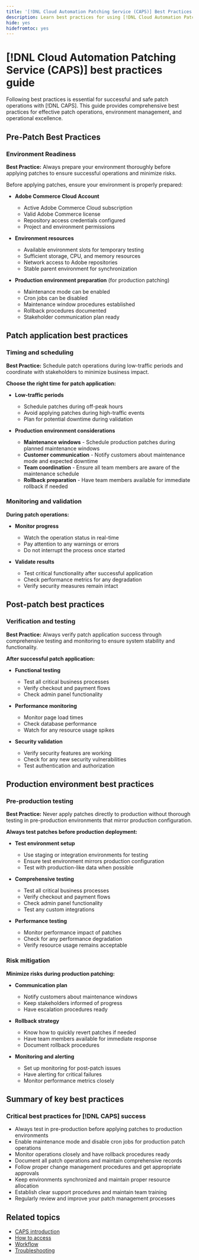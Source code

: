 ```yaml
---
title: '[!DNL Cloud Automation Patching Service (CAPS)] Best Practices Guide'
description: Learn best practices for using [!DNL Cloud Automation Patching Service (CAPS)] effectively and safely
hide: yes
hidefromtoc: yes
---
```

# [!DNL Cloud Automation Patching Service (CAPS)] best practices guide

Following best practices is essential for successful and safe patch operations with [!DNL CAPS]. This guide provides comprehensive best practices for effective patch operations, environment management, and operational excellence.

## Pre-Patch Best Practices

### Environment Readiness

**Best Practice:** Always prepare your environment thoroughly before applying patches to ensure successful operations and minimize risks.

Before applying patches, ensure your environment is properly prepared:

* **Adobe Commerce Cloud Account**
  * Active Adobe Commerce Cloud subscription
  * Valid Adobe Commerce license
  * Repository access credentials configured
  * Project and environment permissions

* **Environment resources**
  * Available environment slots for temporary testing
  * Sufficient storage, CPU, and memory resources
  * Network access to Adobe repositories
  * Stable parent environment for synchronization

* **Production environment preparation** (for production patching)
  * Maintenance mode can be enabled
  * Cron jobs can be disabled
  * Maintenance window procedures established
  * Rollback procedures documented
  * Stakeholder communication plan ready

## Patch application best practices

### Timing and scheduling

**Best Practice:** Schedule patch operations during low-traffic periods and coordinate with stakeholders to minimize business impact.

**Choose the right time for patch application:**

* **Low-traffic periods**
  * Schedule patches during off-peak hours
  * Avoid applying patches during high-traffic events
  * Plan for potential downtime during validation

* **Production environment considerations**
  * **Maintenance windows** - Schedule production patches during planned maintenance windows
  * **Customer communication** - Notify customers about maintenance mode and expected downtime
  * **Team coordination** - Ensure all team members are aware of the maintenance schedule
  * **Rollback preparation** - Have team members available for immediate rollback if needed

### Monitoring and validation

**During patch operations:**

* **Monitor progress**
  * Watch the operation status in real-time
  * Pay attention to any warnings or errors
  * Do not interrupt the process once started

* **Validate results**
  * Test critical functionality after successful application
  * Check performance metrics for any degradation
  * Verify security measures remain intact

## Post-patch best practices

### Verification and testing

**Best Practice:** Always verify patch application success through comprehensive testing and monitoring to ensure system stability and functionality.

**After successful patch application:**

* **Functional testing**
  * Test all critical business processes
  * Verify checkout and payment flows
  * Check admin panel functionality

* **Performance monitoring**
  * Monitor page load times
  * Check database performance
  * Watch for any resource usage spikes

* **Security validation**
  * Verify security features are working
  * Check for any new security vulnerabilities
  * Test authentication and authorization

## Production environment best practices

### Pre-production testing

**Best Practice:** Never apply patches directly to production without thorough testing in pre-production environments that mirror production configuration.

**Always test patches before production deployment:**

* **Test environment setup**
  * Use staging or integration environments for testing
  * Ensure test environment mirrors production configuration
  * Test with production-like data when possible

* **Comprehensive testing**
  * Test all critical business processes
  * Verify checkout and payment flows
  * Check admin panel functionality
  * Test any custom integrations

* **Performance testing**
  * Monitor performance impact of patches
  * Check for any performance degradation
  * Verify resource usage remains acceptable

### Risk mitigation

**Minimize risks during production patching:**

* **Communication plan**
  * Notify customers about maintenance windows
  * Keep stakeholders informed of progress
  * Have escalation procedures ready

* **Rollback strategy**
  * Know how to quickly revert patches if needed
  * Have team members available for immediate response
  * Document rollback procedures

* **Monitoring and alerting**
  * Set up monitoring for post-patch issues
  * Have alerting for critical failures
  * Monitor performance metrics closely

## Summary of key best practices

### Critical best practices for [!DNL CAPS] success

* Always test in pre-production before applying patches to production environments
* Enable maintenance mode and disable cron jobs for production patch operations
* Monitor operations closely and have rollback procedures ready
* Document all patch operations and maintain comprehensive records
* Follow proper change management procedures and get appropriate approvals
* Keep environments synchronized and maintain proper resource allocation
* Establish clear support procedures and maintain team training
* Regularly review and improve your patch management processes

## Related topics

* [CAPS introduction](intro.md)
* [How to access](access.md)
* [Workflow](workflow.md)
* [Troubleshooting](troubleshooting.md)
